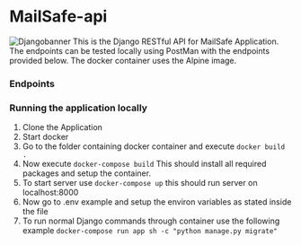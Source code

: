 # MailSafe-api
![Djangobanner](https://user-images.githubusercontent.com/55349036/114230176-b65f0700-9970-11eb-8d99-fcd1c6cd23d2.png)
This is the Django RESTful API for MailSafe Application. The endpoints can be tested locally using PostMan with the endpoints provided below. The docker container uses the Alpine image.

### Endpoints

### Running the application locally
1. Clone the Application
2. Start docker
3. Go to the folder containing docker container and execute `docker build .`
4. Now execute `docker-compose build` This should install all required packages and setup the container.
5. To start server use `docker-compose up` this should run server on localhost:8000
6. Now go to .env example and setup the environ variables as stated inside the file
7. To run normal Django commands through container use the following example `docker-compose run app sh -c "python manage.py migrate"       
`
